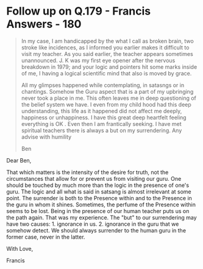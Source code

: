 # Follow up on Q.179 - Francis Answers - 180

>In my case, I am handicapped by the what I call as broken brain, two stroke like incidences, as I informed you earlier makes it difficult to visit my teacher. As you said earlier, the teacher appears sometimes unannounced. J. K was my first eye opener after the nervous breakdown in 1979; and your logic and pointers hit some marks inside of me, I having a logical scientific mind that also is moved by grace.
>
>All my glimpses happened while contemplating, in satasngs or in chantings. Somehow the Guru aspect that is a part of my upbringing never took a place in me. This often leaves me in deep questioning of the belief system we have. I even from my child hood had this deep understanding, this life as it happened did not affect me deeply, happiness or unhappiness. I have this great deep heartfelt feeling everything is OK . Even then I am frantically seeking. I have met spiritual teachers there is always a but on my surrendering. Any advise with humility
>
>Ben

Dear Ben,

That which matters is the intensity of the desire for truth, not the circumstances that allow for or prevent us from visiting our guru. One should be touched by much more than the logic in the presence of one's guru. The logic and all what is said in satsang is almost irrelevant at some point. The surrender is both to the Presence within and to the Presence in the guru in whom it shines. Sometimes, the perfume of the Presence within seems to be lost. Being in the presence of our human teacher puts us on the path again. That was my experience. The "but" to our surrendering may have two causes: 1. ignorance in us. 2. ignorance in the guru that we somehow detect. We should always surrender to the human guru in the former case, never in the latter.

With Love,

Francis